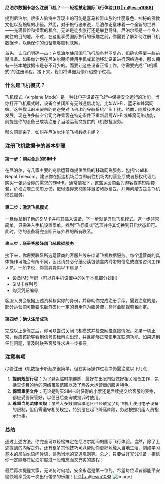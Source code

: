**尼泊尔数据卡怎么注册飞机？——轻松搞定国际飞行体验[[TG💪+ @esim1088](https://t.me/s/esim1088)]**

提到尼泊尔，很多人脑海中浮现出的可能是喜马拉雅山脉的壮丽景色、神秘的佛教文化以及蜿蜒的小径。然而，对于旅行者来说，尼泊尔还意味着一个全新的世界——充满冒险和探索的机会。无论是徒步旅行还是攀登高峰，尼泊尔都是一个令人向往的目的地。不过，在这里享受国际旅行的乐趣之前，你需要了解如何注册飞机数据卡，以确保你的设备能够顺利联网。

首先，让我们明确一点：在尼泊尔使用国际飞行服务并不复杂，但确实需要一些前期准备。如果你计划在尼泊尔期间使用手机或其他移动设备进行网络连接，那么拥有一张本地数据卡是必不可少的。而要让这些设备正常工作，你需要完成“飞机模式”的注册流程。接下来，我们将详细为你介绍整个过程。

### 什么是飞机模式？

飞机模式（Airplane Mode）是一种让电子设备在飞行中保持安全运行的功能。当你打开飞机模式时，设备会关闭所有无线通信功能，比如Wi-Fi、蓝牙和蜂窝网络。这种模式的主要目的是避免对飞机上的导航系统产生干扰。然而，随着技术的发展，现在许多航空公司允许乘客在特定条件下重新启用Wi-Fi或蜂窝网络功能，前提是你的设备已成功注册了当地运营商提供的飞机数据服务。

那么问题来了，如何在尼泊尔注册飞机数据卡呢？

### 注册飞机数据卡的基本步骤

#### 第一步：购买合适的SIM卡
在尼泊尔，有几家主要的电信运营商提供优质的移动网络服务，包括Ncell和Nepal Telecom。建议你在抵达机场后立即前往机场内的营业厅或者授权代理店购买一张适合你的需求的SIM卡。通常情况下，这些运营商会为游客提供短期套餐，价格合理且使用方便。记得选择支持国际漫游的数据包，并询问是否包含飞机模式服务。

#### 第二步：激活飞机模式
一旦你拿到了新的SIM卡并将其插入设备，下一步就是开启飞机模式。这一步非常简单，只需进入手机设置菜单，找到“飞行模式”选项并将其切换到开启状态即可。此时，你的设备将完全断开与外界的所有联系。

#### 第三步：联系客服注册飞机数据服务
接下来，你需要联系所选运营商的客服热线来申请飞机数据服务。每个运营商的具体操作可能会有所不同，因此请务必仔细阅读包装盒内附带的信息或直接咨询工作人员。一般来说，你需要提供以下信息：
- 设备IMEI号码（可以在手机设置中的关于本机部分找到）
- SIM卡序列号
- 购买凭证编号

客服人员会根据上述资料核实你的身份，并帮助你完成注册手续。需要注意的是，部分运营商可能要求额外支付一定的费用作为服务费，具体金额视套餐而定。

#### 第四步：确认注册成功
完成以上步骤之后，你可以尝试关闭飞机模式并检查网络连接情况。如果一切正常，你应该能够看到信号图标再次出现，并且能够正常使用互联网功能。如果遇到任何问题，请及时联系客服寻求进一步指导。

### 注意事项
尽管注册飞机数据卡听起来很简单，但在实际操作过程中仍需注意以下几点：

1. **提前规划行程**：为了避免临时抱佛脚，最好在出发前就做好相关准备工作，包括查询目的地的网络覆盖范围以及了解各大运营商的服务特色。
2. **保留重要文件**：无论是购买SIM卡时获得的小票还是后续提交给客服的表格，都应妥善保管好，以便日后查询或投诉时使用。
3. **尊重当地法律法规**：虽然大多数国家和地区已经放宽了对飞机上使用电子设备的限制，但仍需遵守相关规定，特别是在起飞降落阶段，务必按照机组人员指示行事。

### 总结
通过上述方法，你完全可以轻松搞定在尼泊尔期间的国际飞行体验。当然，除了上述提到的内容之外，还有很多其他技巧可以帮助你更好地融入当地生活，例如学习基本的尼泊尔语问候语、熟悉当地的交通规则等。总之，只要做好充分准备，相信你一定能够在尼泊尔度过一段难忘而又充实的旅程！

最后再次提醒大家，无论何时何地，安全永远是第一位的。希望每位读者都能平安愉快地享受每一次出行带来的乐趣！[[TG💪+ @esim1088](https://t.me/s/esim1088) ![Image](https://i.postimg.cc/4NQfJmqS/Snipaste-2025-05-13-00-14-12.png)]
